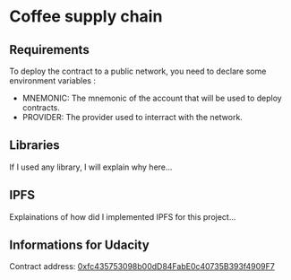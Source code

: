 # Coffee supply chain

## Requirements

To deploy the contract to a public network, you need to declare some environment variables :

- MNEMONIC: The mnemonic of the account that will be used to deploy contracts.
- PROVIDER: The provider used to interract with the network.

## Libraries

If I used any library, I will explain why here...

## IPFS

Explainations of how did I implemented IPFS for this project...

## Informations for Udacity

Contract address: [0xfc435753098b00dD84FabE0c40735B393f4909F7](https://rinkeby.etherscan.io/address/0xfc435753098b00dD84FabE0c40735B393f4909F7)
